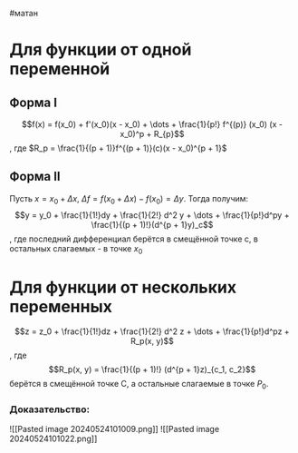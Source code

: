 #матан 
# Для функции от одной переменной
## Форма I
$$f(x) = f(x_0) + f'(x_0)(x - x_0) + \dots + \frac{1}{p!} f^{(p)} (x_0) (x - x_0)^p + R_{p}$$, где $R_p = \frac{1}{(p + 1)}f^{(p + 1)}(c)(x - x_0)^{p + 1}$
## Форма II
Пусть $x = x_0 + \Delta x, \ \Delta f = f(x_0 + \Delta x) - f(x_0) = \Delta y$. Тогда получим:
$$y = y_0 + \frac{1}{1!}dy + \frac{1}{2!} d^2 y + \dots + \frac{1}{p!}d^py + \frac{1}{(p + 1)!}(d^{p + 1}y)_c$$
, где последний дифференциал берётся в смещённой точке с, в остальных слагаемых - в точке $x_0$
# Для функции от нескольких переменных
$$z = z_0 + \frac{1}{1!}dz + \frac{1}{2!} d^2 z + \dots + \frac{1}{p!}d^pz + R_p(x, y)$$, где $$R_p(x, y) = \frac{1}{(p + 1)!} (d^{p + 1}z)_{c_1, c_2}$$ берётся в смещённой точке С, а остальные слагаемые в точке $P_0$.
### Доказательство:
![[Pasted image 20240524101009.png]]
![[Pasted image 20240524101022.png]]